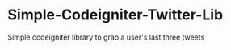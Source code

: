 Simple-Codeigniter-Twitter-Lib
==============================

Simple codeigniter library to grab a user's last three tweets